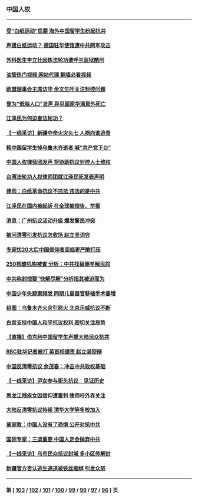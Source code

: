 ### 中国人权
---
#### [受“白纸运动”启蒙 海外中国留学生纷起抗共](../../pages/ncid278/n13876919.md?12020445) 
#### [声援白纸运动？ 德国驻华使馆遭中共网军攻击](../../pages/ncid278/n13876887.md?12020445) 
#### [外科医生李立壮因炼法轮功遭呼兰监狱酷刑](../../pages/ncid278/n13875403.md?12020445) 
#### [油管热门视频 网站代理 翻墙必看视频](http://138.2.39.72:81/youtube.html?epic-marker?12020445)
#### [欧盟理事会主席访华 余文生吁关注封控问题](../../pages/ncid278/n13876545.md?12020445) 
#### [曾为“低端人口”发声 异见画家华涌意外死亡](../../pages/ncid278/n13876522.md?12020445) 
#### [江泽民为何迫害法轮功？](../../pages/ncid278/n13876324.md?12020445) 
#### [【一线采访】新疆夺命火灾头七 人祸向谁追责](../../pages/ncid278/n13876202.md?12020445) 
#### [韩中国留学生悼乌鲁木齐逝者 喊“共产党下台”](../../pages/ncid278/n13876166.md?12020445) 
#### [中国人权律师团发声 将协助抗议封控人士维权](../../pages/ncid278/n13876064.md?12020445) 
#### [台湾法轮功人权律师团就江泽民死发表声明](../../pages/ncid278/n13876141.md?12020445) 
#### [律师：白纸革命抗议不违法 违法的是中共](../../pages/ncid278/n13875995.md?12020445) 
#### [江泽民在国内被起诉 在全球被控告、举报](../../pages/ncid278/n13876054.md?12020445) 
#### [消息：广州抗议活动升级 爆发警民冲突](../../pages/ncid278/n13875902.md?12020445) 
#### [被问清零引发抗议怎收场 赵立坚词穷](../../pages/ncid278/n13875757.md?12020445) 
#### [专家忧20大后中国信仰者面临更严酷打压](../../pages/ncid278/n13874993.md?12020445) 
#### [250核酸机构被查 分析：中共找替罪羊解民怨](../../pages/ncid278/n13875428.md?12020445) 
#### [中共称封控要“快解尽解”分析指其被迫而为](../../pages/ncid278/n13875383.md?12020445) 
#### [中国少年失踪案频发 同期儿童器官移植手术暴增](../../pages/ncid278/n13875323.md?12020445) 
#### [组图：乌鲁木齐火灾引怒火 北京示威抗议不断](../../pages/ncid278/n13874830.md?12020445) 
#### [白宫支持中国人和平抗议权利 密切关注局势](../../pages/ncid278/n13874890.md?12020445) 
#### [【直播】伯克利中国留学生声援大陆民众抗共](../../pages/ncid278/n13874917.md?12020445) 
#### [BBC驻华记者被打 英首相谴责 赵立坚狡辩](../../pages/ncid278/n13874710.md?12020445) 
#### [中国反清零抗议 余茂春：冲击中共政权基础](../../pages/ncid278/n13874263.md?12020445) 
#### [【一线采访】沪女参与街头抗议：见证历史](../../pages/ncid278/n13874501.md?12020445) 
#### [黑龙江残疾女因信仰遭重判 律师吁外界关注](../../pages/ncid278/n13874070.md?12020445) 
#### [大陆反清零抗议持续 清华大学等多校加入](../../pages/ncid278/n13874065.md?12020445) 
#### [章家敦：中国人没有了恐惧 公开对抗中共](../../pages/ncid278/n13873814.md?12020445) 
#### [国际专家：三退重要 中国人定会抛弃中共](../../pages/ncid278/n13873286.md?12020445) 
#### [【一线采访】乌市民众抗议封城 多小区传解封](../../pages/ncid278/n13873574.md?12020445) 
#### [新疆官方否认逃生通道被铁丝捆绑 引发众怒](../../pages/ncid278/n13873325.md?12020445) 

---
#### 第 [ [103](./103.md?12020445) / [102](./102.md?12020445) / [101](./101.md?12020445) / [100](./100.md?12020445) / [99](./99.md?12020445) / [98](./98.md?12020445) / [97](./97.md?12020445) / [96](./96.md?12020445) ] 页
